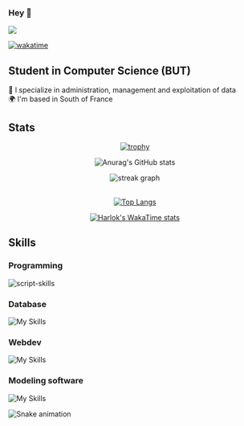 ### Hey 👋
<p>

  <img src="https://visitor-badge.laobi.icu/badge?page_id=rsnataliaa.rsnataliaa"/>

 [![wakatime](https://wakatime.com/badge/user/018e79a4-5a55-41fb-8926-35feb2864e7a.svg)](https://wakatime.com/@018e79a4-5a55-41fb-8926-35feb2864e7a)
</p>              

## Student in Computer Science (BUT)

  📡 I specialize in administration, management and exploitation of data
  <br>
  🌍 I'm based in South of France

## Stats

<div align="center">

[![trophy](https://github-profile-trophy.vercel.app/?username=rsnataliaa&theme=discord&margin-w=20)](https://github.com/ryo-ma/github-profile-trophy)

</div>

<div align="center">

![Anurag's GitHub stats](https://github-readme-stats.vercel.app/api?username=rsnataliaa&show_icons=true&theme=discord_old_blurple)

</div>

<div align="center">
  <img src="https://streak-stats.demolab.com?user=rsnataliaa&locale=en&mode=daily&theme=discord_old_blurple&hide_border=false&border_radius=5&border=3" alt="streak graph"  />
</div>
&nbsp;

<div align="center">

[![Top Langs](https://github-readme-stats.vercel.app/api/top-langs/?username=rsnataliaa&layout=compact&theme=discord_old_blurple)](https://github.com/yushi1007)

</div>

<div align="center">

[![Harlok's WakaTime stats](https://github-readme-stats.vercel.app/api/wakatime?username=rsnataliaa&theme=discord_old_blurple)](https://github.com/anuraghazra/github-readme-stats)

</div>

###

## Skills 

### Programming
![script-skills](https://skillicons.dev/icons?i=python,java,c,ada)

### Database
![My Skills](https://skillicons.dev/icons?i=mysql)

### Webdev
![My Skills](https://skillicons.dev/icons?i=html,css,php)

### Modeling software
![My Skills](https://skillicons.dev/icons?i=canva,figma)

<img src="https://profile-readme-generator.com/assets/snake.svg" alt="Snake animation" />


